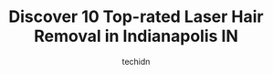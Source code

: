 ---
layout: ampstory
image: https://i0.wp.com/www.depkes.org/wp-content/uploads/2023/06/laser-hair-removal-0-in-indianapolis-in-1685776753.jpeg?resize=640,853
author: techidn
featured: false
description: Discover the impressive array of Laser Hair Removal options in Indianapolis IN, where you can find 10 of the largest Laser Hair Removal establishments in the area. From renowned classics to 
title: Discover 10 Top-rated Laser Hair Removal in Indianapolis IN
cover:
   title: Discover 10 Top-rated Laser Hair Removal in Indianapolis IN
   subtitle: Rickpate
   background: https://www.depkes.org/wp-content/uploads/2023/06/laser-hair-removal-0-in-indianapolis-in-1685776753.jpeg

pages: 
 - layout: thirds
   top: <h1>#1 Laser and Skin Surgery Center of Indiana</h1>
   bottom: "<p>The physicians, physicians assistants, and staff were all excellent. Each and every person showed compassion and deep concern for my medical and personal needs.  They </p>"
   background: https://www.depkes.org/wp-content/uploads/2023/06/laser-hair-removal-1-in-indianapolis-in-1685776754.jpeg
   backgroundblur: true
 - layout: thirds
   top: <h1>#2 Milan Laser Hair Removal</h1>
   bottom: "<p>As a trans women this place is a great place to treat your facial hair! They are quite adorable. Once I have extra time and money, I will 100% be getting other parts of m</p>"
   background: https://www.depkes.org/wp-content/uploads/2023/06/laser-hair-removal-2-in-indianapolis-in-1685776754.jpeg
   cta:
      link: https://www.depkes.org/blog/discover-10-top-rated-laser-hair-removal-in-indianapolis-in/
      text: Discover 10 Top-rated Laser Hair Removal in Indianapolis IN
 - layout: thirds
   top: <h1>#3 LightRx - Indianapolis</h1>
   bottom: "<p>3425 E 86th St, Indianapolis, IN 46240, United States</p>"
   background: https://www.depkes.org/wp-content/uploads/2023/06/laser-hair-removal-3-in-indianapolis-in-1685776754.jpeg
   cta:
      link: https://www.depkes.org/blog/discover-10-top-rated-laser-hair-removal-in-indianapolis-in/
      text: Discover 10 Top-rated Laser Hair Removal in Indianapolis IN
 - layout: thirds
   top: <h1>#4 Milan Laser Hair Removal</h1>
   bottom: "<p>1279 N Emerson Ave, Greenwood, IN 46143, United States</p>"
   background: https://images.unsplash.com/photo-1604871000636-074fa5117945?ixlib=rb-4.0.3&ixid=MnwxMjA3fDB8MHxwaG90by1wYWdlfHx8fGVufDB8fHx8&auto=format&fit=crop&w=640&h=853&q=80
   cta:
      link: https://www.depkes.org/blog/discover-10-top-rated-laser-hair-removal-in-indianapolis-in/
      text: Discover 10 Top-rated Laser Hair Removal in Indianapolis IN
 - layout: thirds
   top: <h1>#5 Clarity MD</h1>
   bottom: "<p>1200 W Carmel Dr, Carmel, IN 46032, United States</p>"
   background: https://images.unsplash.com/photo-1546497974-b213c9efb599?ixlib=rb-4.0.3&ixid=MnwxMjA3fDB8MHxwaG90by1wYWdlfHx8fGVufDB8fHx8&auto=format&fit=crop&w=640&h=853&q=80
   cta:
      link: https://www.depkes.org/blog/discover-10-top-rated-laser-hair-removal-in-indianapolis-in/
      text: Discover 10 Top-rated Laser Hair Removal in Indianapolis IN
 - layout: thirds
   top: <h1>#6 Indy Laser</h1>
   bottom: "<p>172 W Carmel Dr, Carmel, IN 46032, United States</p>"
   background: https://images.unsplash.com/photo-1534312527009-56c7016453e6?ixlib=rb-4.0.3&ixid=MnwxMjA3fDB8MHxwaG90by1wYWdlfHx8fGVufDB8fHx8&auto=format&fit=crop&w=640&h=853&q=80
   cta:
      link: https://www.depkes.org/blog/discover-10-top-rated-laser-hair-removal-in-indianapolis-in/
      text: Discover 10 Top-rated Laser Hair Removal in Indianapolis IN
 - layout: thirds
   top: <h1>#7 Skin Renew Day Spa & Laser Center</h1>
   bottom: "<p>5220 E Southport Rd, Indianapolis, IN 46237, United States</p>"
   background: https://images.unsplash.com/photo-1574169208507-84376144848b?ixlib=rb-4.0.3&ixid=MnwxMjA3fDB8MHxwaG90by1wYWdlfHx8fGVufDB8fHx8&auto=format&fit=crop&w=640&h=853&q=80
   cta:
      link: https://www.depkes.org/blog/discover-10-top-rated-laser-hair-removal-in-indianapolis-in/
      text: Discover 10 Top-rated Laser Hair Removal in Indianapolis IN
 - layout: thirds
   middle: Continue reading...
   background: https://images.unsplash.com/photo-1496096265110-f83ad7f96608?ixlib=rb-4.0.3&ixid=MnwxMjA3fDB8MHxwaG90by1wYWdlfHx8fGVufDB8fHx8&auto=format&fit=crop&w=640&h=853&q=80
   cta:
      link: https://www.depkes.org/blog/discover-10-top-rated-laser-hair-removal-in-indianapolis-in/
      text: Discover 10 Top-rated Laser Hair Removal in Indianapolis IN
      
---